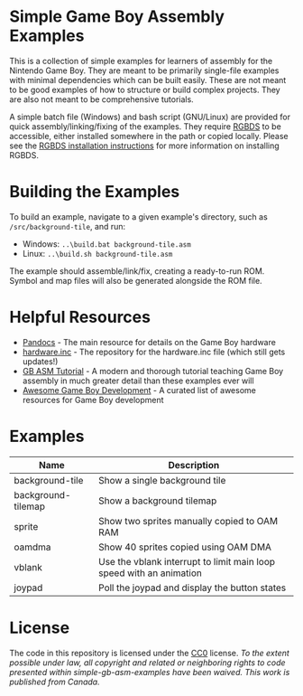 # Simple Game Boy Assembly Examples

This is a collection of simple examples for learners of assembly for the Nintendo Game Boy. They are meant to be primarily single-file examples with minimal dependencies which can be built easily. These are not meant to be good examples of how to structure or build complex projects. They are also not meant to be comprehensive tutorials.

A simple batch file (Windows) and bash script (GNU/Linux) are provided for quick assembly/linking/fixing of the examples. They require [RGBDS](https://rgbds.gbdev.io/) to be accessible, either installed somewhere in the path or copied locally. Please see the [RGBDS installation instructions](https://rgbds.gbdev.io/install) for more information on installing RGBDS.

# Building the Examples

To build an example, navigate to a given example's directory, such as `/src/background-tile`, and run:

- Windows: `..\build.bat background-tile.asm`
- Linux: `..\build.sh background-tile.asm`

The example should assemble/link/fix, creating a ready-to-run ROM. Symbol and map files will also be generated alongside the ROM file.

# Helpful Resources

- [Pandocs](https://gbdev.io/pandocs/) - The main resource for details on the Game Boy hardware
- [hardware.inc](https://github.com/gbdev/hardware.inc) - The repository for the hardware.inc file (which still gets updates!)
- [GB ASM Tutorial](https://eldred.fr/gb-asm-tutorial/) - A modern and thorough tutorial teaching Game Boy assembly in much greater detail than these examples ever will
- [Awesome Game Boy Development](https://github.com/gbdev/awesome-gbdev) - A curated list of awesome resources for Game Boy development

# Examples

| Name              | Description                                                           |
|-------------------|-----------------------------------------------------------------------|
|background-tile    | Show a single background tile                                         |
|background-tilemap | Show a background tilemap                                             |
|sprite             | Show two sprites manually copied to OAM RAM                           |
|oamdma             | Show 40 sprites copied using OAM DMA                                  |
|vblank             | Use the vblank interrupt to limit main loop speed with an animation   |
|joypad             | Poll the joypad and display the button states                         |

# License

The code in this repository is licensed under the [CC0](https://creativecommons.org/publicdomain/zero/1.0/) license. *To the extent possible under law, all copyright and related or neighboring rights to code presented within simple-gb-asm-examples have been waived. This work is published from Canada.*
